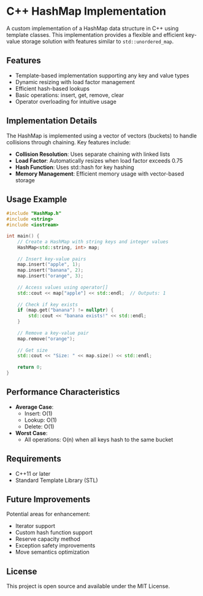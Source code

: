 # C++ HashMap Implementation

A custom implementation of a HashMap data structure in C++ using template classes. This implementation provides a flexible and efficient key-value storage solution with features similar to `std::unordered_map`.

## Features

- Template-based implementation supporting any key and value types
- Dynamic resizing with load factor management
- Efficient hash-based lookups
- Basic operations: insert, get, remove, clear
- Operator overloading for intuitive usage

## Implementation Details

The HashMap is implemented using a vector of vectors (buckets) to handle collisions through chaining. Key features include:

- **Collision Resolution**: Uses separate chaining with linked lists
- **Load Factor**: Automatically resizes when load factor exceeds 0.75
- **Hash Function**: Uses std::hash for key hashing
- **Memory Management**: Efficient memory usage with vector-based storage

## Usage Example

```cpp
#include "HashMap.h"
#include <string>
#include <iostream>

int main() {
    // Create a HashMap with string keys and integer values
    HashMap<std::string, int> map;
    
    // Insert key-value pairs
    map.insert("apple", 1);
    map.insert("banana", 2);
    map.insert("orange", 3);
    
    // Access values using operator[]
    std::cout << map["apple"] << std::endl;  // Outputs: 1
    
    // Check if key exists
    if (map.get("banana") != nullptr) {
        std::cout << "banana exists!" << std::endl;
    }
    
    // Remove a key-value pair
    map.remove("orange");
    
    // Get size
    std::cout << "Size: " << map.size() << std::endl;
    
    return 0;
}
```

## Performance Characteristics

- **Average Case**:
  - Insert: O(1)
  - Lookup: O(1)
  - Delete: O(1)
- **Worst Case**:
  - All operations: O(n) when all keys hash to the same bucket

## Requirements

- C++11 or later
- Standard Template Library (STL)

## Future Improvements

Potential areas for enhancement:
- Iterator support
- Custom hash function support
- Reserve capacity method
- Exception safety improvements
- Move semantics optimization

## License

This project is open source and available under the MIT License.